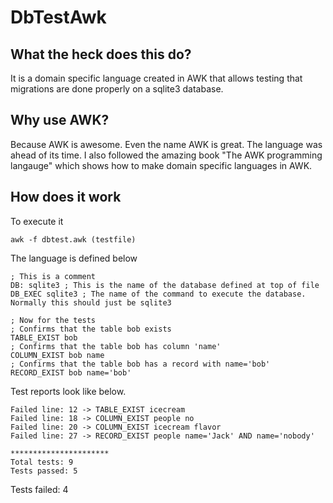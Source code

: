 # DbTestAwk

## What the heck does this do?
It is a domain specific language created in AWK that allows testing
that migrations are done properly on a sqlite3 database.

## Why use AWK?
Because AWK is awesome. Even the name AWK is great. The language
was ahead of its time.
I also followed the amazing book "The AWK programming langauge"
which shows how to make domain specific languages in AWK.

## How does it work
To execute it
  
    awk -f dbtest.awk (testfile)
    
The language is defined below

    ; This is a comment
    DB: sqlite3 ; This is the name of the database defined at top of file
    DB_EXEC sqlite3 ; The name of the command to execute the database. Normally this should just be sqlite3
    
    ; Now for the tests
    ; Confirms that the table bob exists
    TABLE_EXIST bob
    ; Confirms that the table bob has column 'name'
    COLUMN_EXIST bob name 
    ; Confirms that the table bob has a record with name='bob'
    RECORD_EXIST bob name='bob'
  
Test reports look like below.

    Failed line: 12 -> TABLE_EXIST icecream
    Failed line: 18 -> COLUMN_EXIST people no
    Failed line: 20 -> COLUMN_EXIST icecream flavor
    Failed line: 27 -> RECORD_EXIST people name='Jack' AND name='nobody'

    **********************
    Total tests: 9
    Tests passed: 5
Tests failed: 4


